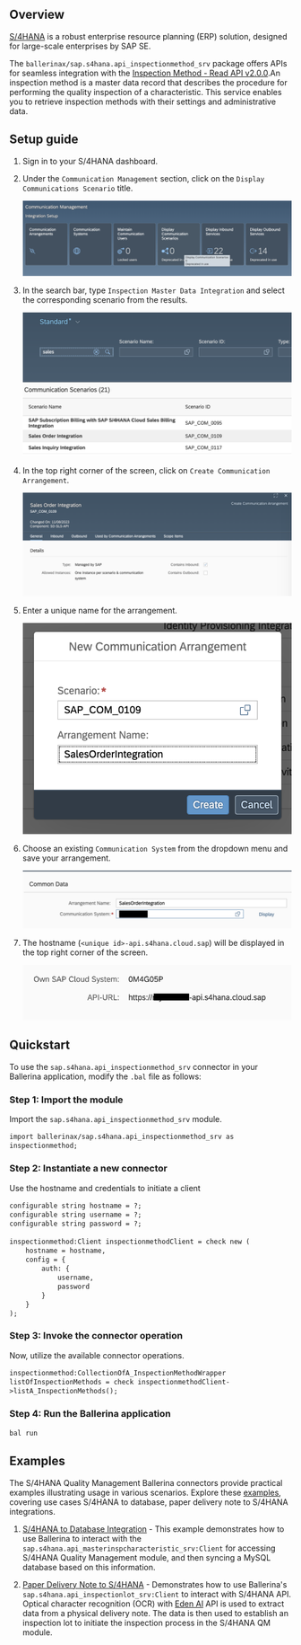## Overview

[S/4HANA](https://www.sap.com/india/products/erp/s4hana.html) is a robust enterprise resource planning (ERP) solution,
designed for large-scale enterprises by SAP SE.

The `ballerinax/sap.s4hana.api_inspectionmethod_srv` package offers APIs for seamless integration with the [Inspection Method - Read API v2.0.0](https://api.sap.com/api/API_INSPECTIONMETHOD_SRV/overview).An inspection method is a master data record that describes the procedure for performing the quality inspection of a characteristic. This service enables you to retrieve inspection methods with their settings and administrative data.

## Setup guide

1. Sign in to your S/4HANA dashboard.

2. Under the `Communication Management` section, click on the `Display Communications Scenario` title.

   ![Display Scenarios](https://raw.githubusercontent.com/ballerina-platform/module-ballerinax-sap/main/docs/setup/3-1-display-scenarios.png)

3. In the search bar, type `Inspection Master Data Integration` and select the corresponding scenario from the results.

   ![Search Sales Order](https://raw.githubusercontent.com/ballerina-platform/module-ballerinax-sap/main/docs/setup/3-2-search-sales-order.png)

4. In the top right corner of the screen, click on `Create Communication Arrangement`.

   ![Click Create Arrangement](https://raw.githubusercontent.com/ballerina-platform/module-ballerinax-sap/main/docs/setup/3-3-click-create-arrangement.png)

5. Enter a unique name for the arrangement.

   ![Give Arrangement Name](https://raw.githubusercontent.com/ballerina-platform/module-ballerinax-sap/main/docs/setup/3-4-give-arrangement-name.png)

6. Choose an existing `Communication System` from the dropdown menu and save your arrangement.

   ![Select Existing Communication Arrangement](https://raw.githubusercontent.com/ballerina-platform/module-ballerinax-sap/main/docs/setup/3-5-select-communication-system.png)

7. The hostname (`<unique id>-api.s4hana.cloud.sap`) will be displayed in the top right corner of the screen.

   ![View Hostname](https://raw.githubusercontent.com/ballerina-platform/module-ballerinax-sap/main/docs/setup/3-6-view-hostname.png)

## Quickstart

To use the `sap.s4hana.api_inspectionmethod_srv` connector in your Ballerina application, modify the `.bal` file as follows:

### Step 1: Import the module

Import the `sap.s4hana.api_inspectionmethod_srv` module.

```ballerina
import ballerinax/sap.s4hana.api_inspectionmethod_srv as inspectionmethod;
```

### Step 2: Instantiate a new connector

Use the hostname and credentials to initiate a client

```ballerina
configurable string hostname = ?;
configurable string username = ?;
configurable string password = ?;

inspectionmethod:Client inspectionmethodClient = check new (
    hostname = hostname,
    config = {
        auth: {
            username,
            password
        }
    }
);
```

### Step 3: Invoke the connector operation

Now, utilize the available connector operations.

```ballerina
inspectionmethod:CollectionOfA_InspectionMethodWrapper listOfInspectionMethods = check inspectionmethodClient->listA_InspectionMethods();
```

### Step 4: Run the Ballerina application

```bash
bal run
```

## Examples

The S/4HANA Quality Management Ballerina connectors provide practical examples illustrating usage in various
scenarios. Explore
these [examples](https://github.com/ballerina-platform/module-ballerinax-sap.s4hana.qm/tree/main/examples), covering
use cases S/4HANA to database, paper delivery note to S/4HANA integrations.

1. [S/4HANA to Database Integration](https://github.com/ballerina-platform/module-ballerinax-sap.s4hana.qm/tree/main/examples/SAP-to-Database) -
   This example demonstrates how to use Ballerina to interact with
   the `sap.s4hana.api_masterinspcharacteristic_srv:Client` for accessing S/4HANA Quality Management module, and then
   syncing a MySQL database based on this information.

2. [Paper Delivery Note to S/4HANA](https://github.com/ballerina-platform/module-ballerinax-sap.s4hana.qm/tree/main/examples/delivery-note-to-inspectionlot) -
   Demonstrates how to use Ballerina's `sap.s4hana.api_inspectionlot_srv:Client` to interact with S/4HANA API. Optical
   character recognition (OCR) with [Eden AI](edenai.co) API is used to extract data from a physical delivery note. The
   data is then used to establish an inspection lot to initiate the inspection process in the S/4HANA QM module.
